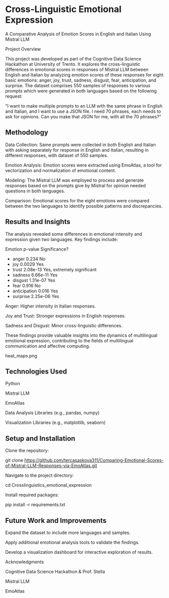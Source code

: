 # Cross-Linguistic Emotional Expression
A Comparative Analysis of Emotion Scores in English and Italian Using Mistral LLM

Project Overview

This project was developed as part of the Cognitive Data Science Hackathon at University of Trento. It explores the cross-linguistic differences in emotional scores in responses of Mistral LLM between English and Italian by analyzing emotion scores of these responses for eight basic emotions: anger, joy, trust, sadness, disgust, fear, anticipation, and surprise. The dataset comprises 550 samples of responses to various prompts which were generated in both languages based on the following request:

"I want to make multiple prompts to an LLM with the same phrase in English and Italian, and I want to use a JSON file. I need 70 phrases, each needs to ask for opinions. Can you make that JSON for me, with all the 70 phrases?"


## Methodology

Data Collection: Same prompts were collected in both English and Italian with asking separately for response in English and Italian, resulting in different responses, with dataset of 550 samples.

Emotion Analysis: Emotion scores were extracted using EmoAtlas, a tool for vectorization and normalization of emotional content.

Modeling: The Mistral LLM was employed to process and generate responses based on the prompts give by Mistral for opinion needed questions in both languages.

Comparison: Emotional scores for the eight emotions were compared between the two languages to identify possible patterns and discrepancies.



## Results and Insights

The analysis revealed some differences in emotional intensity and expression given two languages. Key findings include:

Emotion	p-value	Significance?

- anger	0.234	No
- joy	0.0029	Yes
- trust	2.08e-13	Yes, extremely significant
- sadness	6.66e-11	Yes
- disgust	1.31e-07	Yes
- fear	0.916	No
- anticipation	0.016	Yes
- surprise	2.25e-06	Yes

Anger: Higher intensity in Italian responses.

Joy and Trust: Stronger expressions in English responses.

Sadness and Disgust: Minor cross-linguistic differences.

These findings provide valuable insights into the dynamics of multilingual emotional expression, contributing to the fields of multilingual communication and affective computing.

heat_maps.png

## Technologies Used

Python

Mistral LLM

EmoAtlas

Data Analysis Libraries (e.g., pandas, numpy)

Visualization Libraries (e.g., matplotlib, seaborn)



## Setup and Installation

Clone the repository:

git clone https://github.com/tercasaskova311/Comparing-Emotional-Scores-of-Mistral-LLM-Responses-via-EmoAtlas.git

Navigate to the project directory:

cd Crosslinguistics_emotional_expression

Install required packages:

pip install -r requirements.txt


## Future Work and Improvements

Expand the dataset to include more languages and samples.

Apply additional emotional analysis tools to validate the findings.

Develop a visualization dashboard for interactive exploration of results.




Acknowledgments

Cognitive Data Science Hackathon & Prof. Stella

Mistral LLM

EmoAtlas


